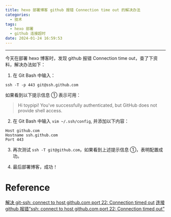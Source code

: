 ```yaml
---
title: hexo 部署博客 github 报错 Connection time out 的解决办法
categories:
  - 技术
tags:
  - hexo 部署
  - github 连接超时
date: 2024-01-24 16:59:53
---
```


---

今天在部署 hexo 博客时，发现 github 报错 Connection time out，查了下资料，解决办法如下：

1. 在 Git Bash 中输入：

```
ssh -T -p 443 git@ssh.github.com
```

如果看到以下提示信息 ① 表示可用：

> Hi toypipi! You've successfully authenticated, but GitHub does not provide shell access.

2. 在 Git Bash 中输入 `vim ~/.ssh/config`, 并添加以下内容：

```
Host github.com
Hostname ssh.github.com
Port 443
```

<!-- more -->

3. 再次测试 `ssh -T git@github.com`，如果看到上述提示信息 ①，表明配置成功。

4. 最后部署博客，成功！

# Reference

[解决 git-ssh: connect to host github.com port 22: Connection timed out](https://www.jianshu.com/p/c3aac5024877)
[连接 github 报错“ssh: connect to host github.com port 22: Connection timed out”](https://blog.csdn.net/YR_112233/article/details/122436258)
